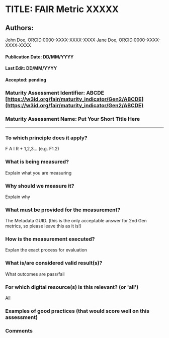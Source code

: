 # TITLE:  FAIR Metric XXXXX

## Authors: 
John Doe, ORCID:0000-XXXX-XXXX-XXXX
Jane Doe, ORCID:0000-XXXX-XXXX-XXXX


#### Publication Date: DD/MM/YYYY
#### Last Edit: DD/MM/YYYY
#### Accepted: pending


### Maturity Assessment Identifier: ABCDE [https://w3id.org/fair/maturity_indicator/Gen2/ABCDE](https://w3id.org/fair/maturity_indicator/Gen2/ABCDE)

### Maturity Assessment Name:   Put Your Short Title Here

----

### To which principle does it apply?
F A I R + 1,2,3...  (e.g. F1.2)

### What is being measured?
Explain what you are measuring

### Why should we measure it?
Explain why

### What must be provided for the measurement?
The Metadata GUID.
(this is the only acceptable answer for 2nd Gen metrics, so please leave this as it is!)


### How is the measurement executed?
Explan the exact process for evaluation

### What is/are considered valid result(s)?
What outcomes are pass/fail

### For which digital resource(s) is this relevant? (or 'all')
All

### Examples of good practices (that would score well on this assessment)


### Comments
